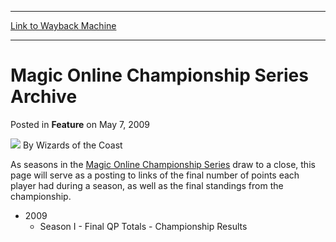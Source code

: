 
---
[Link to Wayback Machine](https://web.archive.org/web/20220127013251/https://magic.wizards.com/en/articles/archive/feature/magic-online-championship-series-archive-2009-05-07)

[_metadata_:author]:- "Wizards of the Coast"
[_metadata_:description]:- "As seasons in the Magic Online Championship Series draw to a close, this page will serve as a posting to links of the final number of points each player had during a season, as well as the final standings from the championship. 2009 Season I - Final QP Totals - Championship Results"
[_metadata_:generator]:- "Drupal 7 (http://drupal.org)"
[_metadata_:node]:- "658181"
[_metadata_:publish_date]:- "2009-05-07"
[_metadata_:source]:- "div-main-content"
[_metadata_:title]:- "Magic Online Championship Series Archive"
[_metadata_:wayback_capture_timestamp]:- "2022-01-27 01:32:51"
[_metadata_:wayback_raw_url]:- "https://web.archive.org/web/20220127013251id_/https://magic.wizards.com/en/articles/archive/feature/magic-online-championship-series-archive-2009-05-07"
[_metadata_:wayback_url]:- "https://magic.wizards.com/en/articles/archive/feature/magic-online-championship-series-archive-2009-05-07"
---


Magic Online Championship Series Archive
========================================



 Posted in **Feature**
 on May 7, 2009 






![](https://media.magic.wizards.com/styles/auth_small/public/images/person/wizards_author.jpg)
By Wizards of the Coast











As seasons in the [Magic Online Championship Series](http://archive.wizards.com/Magic/Magazine/Article.aspx?x=mtg/daily/other/031009a) draw to a close, this page will serve as a posting to links of the final number of points each player had during a season, as well as the final standings from the championship.


* 2009
	+ Season I - Final QP Totals - Championship Results






